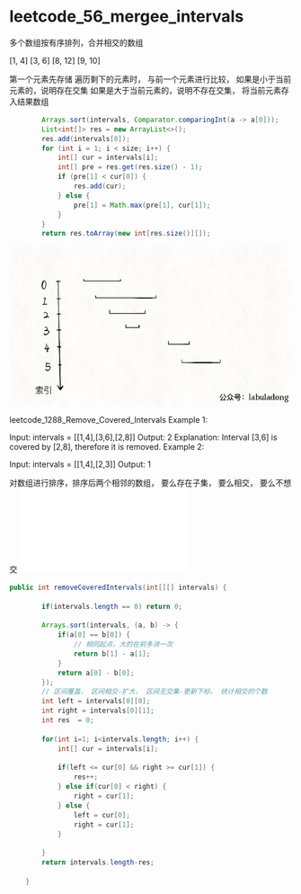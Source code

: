 # leetcode_56_mergee_intervals

多个数组按有序排列，合并相交的数组

[1, 4]
[3, 6]
[8, 12]
[9, 10]

第一个元素先存储 
遍历剩下的元素时， 与前一个元素进行比较， 如果是小于当前元素的，说明存在交集
如果是大于当前元素的，说明不存在交集， 将当前元素存入结果数组

```java
        Arrays.sort(intervals, Comparator.comparingInt(a -> a[0]));
        List<int[]> res = new ArrayList<>();
        res.add(intervals[0]);
        for (int i = 1; i < size; i++) {
            int[] cur = intervals[i];
            int[] pre = res.get(res.size() - 1);
            if (pre[1] < cur[0]) {
                res.add(cur);
            } else {
                pre[1] = Math.max(pre[1], cur[1]);
            }
        }
        return res.toArray(new int[res.size()][]);
```
![示意图](示意图.gif)


leetcode_1288_Remove_Covered_Intervals
Example 1:

Input: intervals = [[1,4],[3,6],[2,8]]
Output: 2
Explanation: Interval [3,6] is covered by [2,8], therefore it is removed.
Example 2:

Input: intervals = [[1,4],[2,3]]
Output: 1

对数组进行排序，排序后两个相邻的数组， 要么存在子集， 要么相交， 要么不想交
![相交请情况.png](相交情况.img)
```java
public int removeCoveredIntervals(int[][] intervals) {

        if(intervals.length == 0) return 0;

        Arrays.sort(intervals, (a, b) -> {
            if(a[0] == b[0]) {
                // 相同起点，大的在前多消一次
                return b[1] - a[1];
            }
            return a[0] - b[0];
        });
        // 区间覆盖， 区间相交-扩大， 区间无交集-更新下标， 统计相交的个数
        int left = intervals[0][0];
        int right = intervals[0][1];
        int res  = 0;

        for(int i=1; i<intervals.length; i++) {
            int[] cur = intervals[i];

            if(left <= cur[0] && right >= cur[1]) {
                res++;
            } else if(cur[0] < right) {
                right = cur[1];
            } else {
                left = cur[0];
                right = cur[1];
            }

        }
        return intervals.length-res;

    }
```